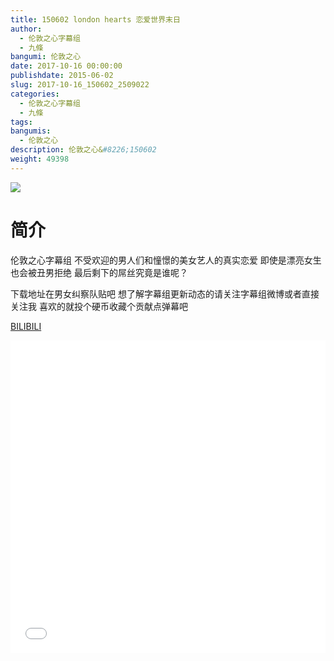 ```yaml
---
title: 150602 london hearts 恋爱世界末日
author: 
  - 伦敦之心字幕组
  - 九條
bangumi: 伦敦之心
date: 2017-10-16 00:00:00
publishdate: 2015-06-02
slug: 2017-10-16_150602_2509022
categories: 
  - 伦敦之心字幕组
  - 九條
tags: 
bangumis: 
  - 伦敦之心
description: 伦敦之心&#8226;150602
weight: 49398
---
```


![](https://i.imgur.com/W84KhkM.jpg)

# 简介  
伦敦之心字幕组 不受欢迎的男人们和憧憬的美女艺人的真实恋爱 即使是漂亮女生也会被丑男拒绝 最后剩下的屌丝究竟是谁呢？


下载地址在男女纠察队贴吧 想了解字幕组更新动态的请关注字幕组微博或者直接关注我 喜欢的就投个硬币收藏个贡献点弹幕吧

  [BILIBILI](https://www.bilibili.com/video/av2509022/)


<div class="vcontainer">  <iframe class='video' src="//www.bilibili.com/blackboard/player.html?cid=3921405&aid=2509022" width="100%" height="500" frameborder="0" allowfullscreen="allowfullscreen"></iframe></div>
